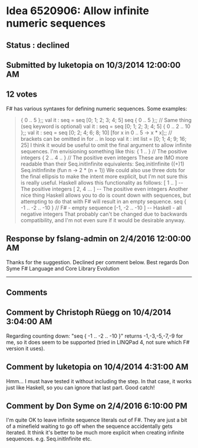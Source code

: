 # Idea 6520906: Allow infinite numeric sequences #

## Status : declined

## Submitted by luketopia on 10/3/2014 12:00:00 AM

## 12 votes

F# has various syntaxes for defining numeric sequences. Some examples:
> { 0 .. 5 };;
val it : seq<int> = seq [0; 1; 2; 3; 4; 5]
> seq { 0 .. 5 };; // Same thing (seq keyword is optional)
val it : seq<int> = seq [0; 1; 2; 3; 4; 5]
> { 0 .. 2 .. 10 };;
val it : seq<int> = seq [0; 2; 4; 6; 8; 10]
> [for x in 0 .. 5 -> x * x];; // brackets can be omitted in for .. in loop
val it : int list = [0; 1; 4; 9; 16; 25]
I think it would be useful to omit the final argument to allow infinite sequences. I'm envisioning something like this:
{ 1 .. } // The positive integers
{ 2 .. 4 .. } // The positive even integers
These are IMO more readable than their Seq.initInfinite equivalents:
Seq.initInfinite ((+)1)
Seq.initInfinite (fun n -> 2 * (n + 1))
We could also use three dots for the final ellipsis to make the intent more explicit, but I'm not sure this is really useful.
Haskell allows this functionality as follows:
[ 1 .. ] -- The positive integers
[ 2, 4 ... ] -- The positive even integers
Another nice thing Haskell allows you to do is count down with sequences, but attempting to do that with F# will result in an empty sequence.
seq { -1 .. -2 .. -10 } // F# - empty sequence
[-1, -2 .. -10 ] -- Haskell - all negative integers
That probably can't be changed due to backwards compatibility, and I'm not even sure if it would be desirable anyway.



## Response by fslang-admin on 2/4/2016 12:00:00 AM

Thanks for the suggestion. Declined per comment below.
Best regards
Don Syme
F# Language and Core Library Evolution

------------------------
## Comments


## Comment by Christoph Rüegg on 10/4/2014 3:04:00 AM
Regarding counting down: "seq { -1 .. -2 .. -10 }" returns -1,-3,-5,-7,-9 for me, so it does seem to be supported (tried in LINQPad 4, not sure which F# version it uses).


## Comment by luketopia on 10/4/2014 4:31:00 AM
Hmm... I must have tested it without including the step. In that case, it works just like Haskell, so you can ignore that last part. Good catch!


## Comment by Don Syme on 2/4/2016 6:10:00 PM
I'm quite OK to leave infinite sequence literals out of F#. They are just a bit of a minefield waiting to go off when the sequence accidentally gets iterated. It think it's better to be much more explicit when creating infinite sequences. e.g. Seq.initInfinite etc.

